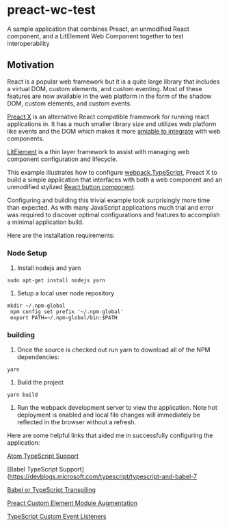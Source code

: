 # preact-wc-test
A sample application that combines Preact, an unmodified React component, and a LitElement Web Component together to test interoperability

## Motivation

React is a popular web framework but it is a quite large library that includes a virtual DOM, custom elements, and custom eventing. Most of these features are now available in the web platform in the form of the shadow DOM, custom elements, and custom events.

[Preact X](https://preactjs.com/) is an alternative React compatible framework for running react applications in. It has a much smaller library size and utilizes web platform like events and the DOM which makes it more [amiable to integrate](https://custom-elements-everywhere.com/) with web components.

[LitElement](https://lit-element.polymer-project.org/) is a thin layer framework to assist with managing web component configuration and lifecycle.

This example illustrates how to configure [webpack](https://webpack.js.org/),[TypeScript](https://www.typescriptlang.org/), Preact X to build a simple application that interfaces with both a web component and an unmodified stylized [React button component](https://github.com/Workday/canvas-kit/tree/master/modules/button/react).


Configuring and building this trivial example took surprisingly more time than expected. As with many JavaScript applications much trial and error was required to discover optimal configurations and features to accomplish a minimal application build.

Here are the installation requirements:

### Node Setup
1. Install nodejs and yarn

`sudo apt-get install nodejs yarn`

1. Setup a local user node repository

```
mkdir ~/.npm-global
 npm config set prefix '~/.npm-global'
 export PATH=~/.npm-global/bin:$PATH
```

### building
1. Once the source is checked out run yarn to download all of the NPM dependencies:

`yarn`

1. Build the project

`yarn build`

1. Run the webpack development server to view the application. Note hot deployment is enabled and local file changes will immediately be reflected in the browser without a refresh.



Here are some helpful links that aided me in successfully configuring the application:


[Atom TypeScript Support](https://github.com/microsoft/typescript-lit-html-plugin/blob/master/README.md#with-atom)

[Babel TypeScript Support](https://devblogs.microsoft.com/typescript/typescript-and-babel-7

[Babel or TypeScript Transpiling](https://blog.logrocket.com/choosing-between-babel-and-typescript-4ed1ad563e41/)  

[Preact Custom Element Module Augmentation](https://github.com/preactjs/preact/issues/1180#issuecomment-530038389)

[TypeScript Custom Event Listeners](https://github.com/Microsoft/TypeScript/issues/28357)
